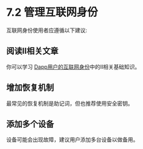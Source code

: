 # 7.2 管理互联网身份
互联网身份使用者应遵循以下建议:
## 阅读II相关文章
你可以学习
[Dapp用户的互联网身份](Dapp用户的互联网身份.md)中的II相关基础知识。
## 增加恢复机制
最常见的恢复机制是助记词，但也推荐使用安全密钥。
## 添加多个设备
设备可能会出现故障，建议用户添加多台设备以做备用。

